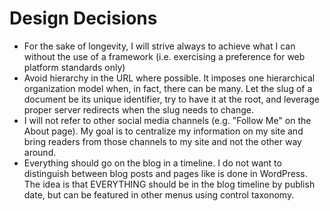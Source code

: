 # Design Decisions

- For the sake of longevity, I will strive always to achieve what I can without the use of a framework (i.e. exercising a preference for web platform standards only)
- Avoid hierarchy in the URL where possible. It imposes one hierarchical organization model when, in fact, there can be many. Let the slug of a document be its unique identifier, try to have it at the root, and leverage proper server redirects when the slug needs to change.
- I will not refer to other social media channels (e.g. "Follow Me" on the About page). My goal is to centralize my information on my site and bring readers from those channels to my site and not the other way around.
- Everything should go on the blog in a timeline. I do not want to distinguish between blog posts and pages like is done in WordPress. The idea is that EVERYTHING should be in the blog timeline by publish date, but can be featured in other menus using control taxonomy.
